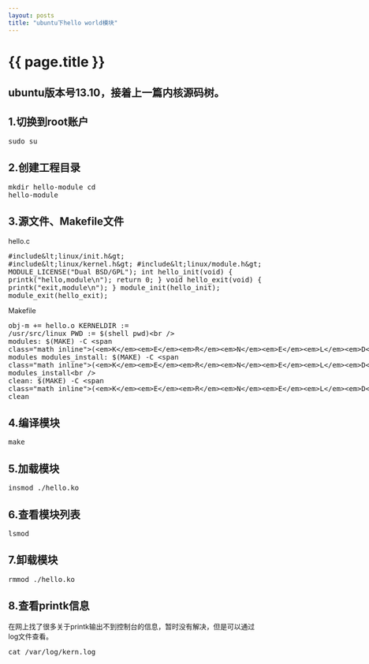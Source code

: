 ```yaml
---
layout: posts
title: "ubuntu下hello world模块"
---
```

# {{ page.title }}
## ubuntu版本号13.10，接着上一篇内核源码树。
## 1.切换到root账户
<xmp class="prettyprint linenums">sudo su</xmp>
## 2.创建工程目录
<xmp class="prettyprint linenums">mkdir hello-module
cd hello-module</xmp>
## 3.源文件、Makefile文件
hello.c
<xmp class="prettyprint linenums">#include<linux/init.h>
#include<linux/kernel.h>
#include<linux/module.h>
MODULE_LICENSE("Dual BSD/GPL");
int hello_init(void)
{
	printk("hello,module\n");
	return 0;
}
void hello_exit(void)
{
	printk("exit,module\n");
}
module_init(hello_init);
module_exit(hello_exit);
</xmp>
Makefile
<xmp class="prettyprint linenums">obj-m += hello.o
KERNELDIR := /usr/src/linux
PWD := $(shell pwd)  
modules:
	$(MAKE) -C $(KERNELDIR) M=$(PWD) modules
modules_install:
	$(MAKE) -C $(KERNELDIR) M=$(PWD) modules_install  
clean:
	$(MAKE) -C $(KERNELDIR) M=$(PWD) clean</xmp>
## 4.编译模块
<xmp class="prettyprint linenums">make</xmp>
## 5.加载模块
<xmp class="prettyprint linenums">insmod ./hello.ko</xmp>
## 6.查看模块列表
<xmp class="prettyprint linenums">lsmod</xmp>
## 7.卸载模块
<xmp class="prettyprint linenums">rmmod ./hello.ko</xmp>
## 8.查看printk信息
在网上找了很多关于printk输出不到控制台的信息，暂时没有解决，但是可以通过log文件查看。
<xmp class="prettyprint linenums">cat /var/log/kern.log</xmp>